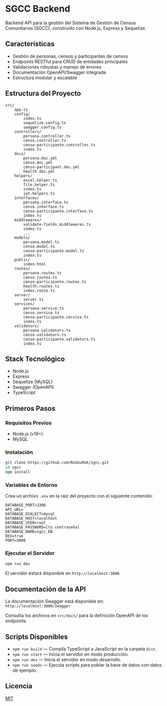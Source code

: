# SGCC Backend

Backend API para la gestión del Sistema de Gestión de Censos Comunitarios (SGCC), construido con Node.js, Express y Sequelize.

## Características

- Gestión de personas, censos y participantes de censos
- Endpoints RESTful para CRUD de entidades principales
- Validaciones robustas y manejo de errores
- Documentación OpenAPI/Swagger integrada
- Estructura modular y escalable

## Estructura del Proyecto

```
src/
    app.ts
    config/
        index.ts
        sequelize.config.ts
        swagger.config.ts
    controllers/
        persona.controller.ts
        censo.controller.ts
        censo-participante.controller.ts
        index.ts
    docs/
        persona.doc.yml
        censo.doc.yml
        censo-participant.doc.yml
        health.doc.yml
    helpers/
        excel.helper.ts
        file.helper.ts
        index.ts
        jwt.helpers.ts
    interfaces/
        persona.interface.ts
        censo.interface.ts
        censo-participante.interface.ts
        index.ts
    middlewares/
        validate-fields.middlewares.ts
        index.ts
        ...
    models/
        persona.model.ts
        censo.model.ts
        censo-participante.model.ts
        index.ts
    public/
        index.html
    routes/
        persona.routes.ts
        censo.routes.ts
        censo-participante.routes.ts
        health.routes.ts
        index.route.ts
    server/
        server.ts
    services/
        persona.service.ts
        censo.service.ts
        censo-participante.service.ts
        index.ts
    validators/
        persona.validators.ts
        censo.validators.ts
        censo-participante.validators.ts
        index.ts
```

## Stack Tecnológico

- Node.js
- Express
- Sequelize (MySQL)
- Swagger (OpenAPI)
- TypeScript

## Primeros Pasos

### Requisitos Previos

- Node.js (v18+)
- MySQL

### Instalación

```bash
git clone https://github.com/NikkuRek/sgcc.git
cd sgcc
npm install
```

### Variables de Entorno

Crea un archivo `.env` en la raíz del proyecto con el siguiente contenido:

```env
DATABASE_PORT=3306
API_URL=
DATABASE_DIALECT=mysql
DATABASE_HOST=localhost
DATABASE_USER=root
DATABASE_PASSWORD=[tu contraseña]
DATABASE_NAME=sgcc_DB
DEV=true
PORT=3000
```

### Ejecutar el Servidor

```bash
npm run dev
```

El servidor estará disponible en `http://localhost:3000`.

## Documentación de la API

La documentación Swagger está disponible en:  
`http://localhost:3000/swagger`

Consulta los archivos en `src/docs/` para la definición OpenAPI de los endpoints.

## Scripts Disponibles

- `npm run build` — Compila TypeScript a JavaScript en la carpeta `dist`.
- `npm run start` — Inicia el servidor en modo producción.
- `npm run dev` — Inicia el servidor en modo desarrollo.
- `npm run seeds` — Ejecuta scripts para poblar la base de datos con datos de ejemplo.

## Licencia

[MIT](LICENSE)
